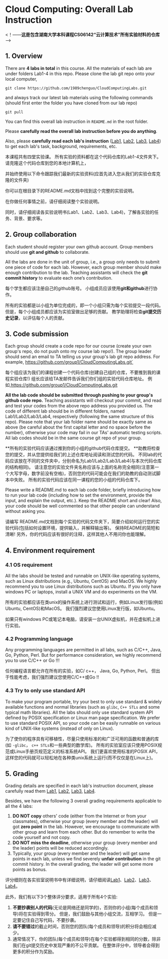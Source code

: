 # Cloud Computing: Overall Lab Instruction

<!--**This is the repo containing all the lab materials for undergraduate course CS06142 "Cloud Computing Techniques" at Hunan University**-->

<！——**这是包含湖南大学本科课程CS06142“云计算技术”所有实验材料的仓库**——>

## 1. Overview

There are **4 labs in total** in this course. All the materials of each lab are under folders Lab1-4 in this repo. Please clone the lab git repo onto your local computer,

`git clone https://github.com/1989chenguo/CloudComputingLabs.git`

and always track our latest lab materials using the following commands (should first enter the folder you have cloned from our lab repo)

`git pull`

You can find this overall lab instruction in `README.md` in the root folder.

Please **carefully read the overall lab instruction before you do anything**.

Also, please **carefully read each lab's instruction** ([Lab1](Lab1/README.md), [Lab2](Lab2/README.md), [Lab3](Lab3/README.md), [Lab4](Lab4/README.md)) to get each lab's task, background, requirements, etc.

本课程共有四堂实验课。 所有实验的资料都在这个代码仓库的Lab1-4文件夹下。 请克隆这个代码仓库到您的本地计算机上，

并始终使用以下命令跟踪我们最新的实验资料(应首先进入您从我们的实验仓库克隆的文件夹)

你可以在根目录下的README.md文档中找到这个完整的实验说明。

在你做任何事情之前，请仔细阅读整个实验说明。

同时，请仔细阅读各实验说明书(Lab1、Lab2、Lab3、Lab4)，了解各实验的任务、背景、要求等。

## 2. Group collaboration

Each student should register your own github account. Group members should use **git and github** to collaborate.

All the labs are done in the unit of group, i.e., a group only needs to submit one piece of code for each lab. However, each group member should make enough contribution to the lab. Teaching assistants will check the **git commit history** to evaluate each one’s contribution.

每个学生都应该注册自己的github账号。 小组成员应该使用**git和github**进行协作。

所有的实验都是以小组为单位完成的，即一个小组只需为每个实验提交一段代码。 但是，每个小组成员都应该为实验室做出足够的贡献。 教学助理将检查**git提交历史记录**，以评估每个人的贡献。

## 3. Code submission

Each group should create a code repo for our course (create your own group's repo, do not push onto my course lab repo!). The group leader should send an email to TA telling us your group's lab git repo address. For example, https://github.com/group1/CloudComputingLabs.git`

每个组应该为我们的课程创建一个代码仓库(创建自己组的仓库，不要推到我的课程实验仓库!) 组长应该给TA发邮件告诉我们你们组的实验代码仓库地址。 例如,https://github.com/group1/CloudComputingLabs.git

**All the lab code should be submitted through pushing to your group's github code repo.** Teaching assistants will checkout your commit, and read and test your codes from the above repo address you provided us. The code of different lab should be in different folders, named Lab1/Lab2/Lab3/Lab4, respectively (following the same structure of this repo). Please note that your lab folder name should be exactly same as above (be careful about the first capital letter and no space before the number), otherwise your code may fail in our TAs' automatic testing scripts. All lab codes should be in the same course git repo of your group.

**所有的实验代码应该通过推到你的小组的github代码仓库提交。 **助教将检查您的提交，并从您提供给我们的上述仓库地址阅读和测试您的代码。 不同lab的代码应该放在不同的文件夹中，分别命名为Lab1/Lab2/Lab3/Lab4(与本次代码仓库的结构相同)。 请注意您的实验文件夹名称应该与上面的名称完全相同(注意第一个大写字母，数字前没有空格)，否则您的代码可能会在我们的助教的自动测试脚本中失败。 所有的实验代码应该在同一课程的您的小组的代码仓库下。

Please write a README.md to each lab code folder, briefly introducing how to run your lab code (including how to set the environment, provide the input, and explain the output, etc.). Keep the README short and clear! Also, your code should be well commented so that other people can understand without asking you.

请编写 README.md文档到每个实验的代码文件夹下，简要介绍如何运行您的实验代码(包括如何设置环境，提供输入，并解释输出等)。 保持README的简短和清晰! 另外，你的代码应该有很好的注释，这样其他人不用问你也能理解。

## 4. Environment requirement

### 4.1 OS requirement

All the labs should be tested and runnable on UNIX-like operating systems, such as Linux distributions (e.g., Ubuntu, CentOS) and MacOS. We highly recommend you to use Linux distributions such as Ubuntu.
If you only have windows PC or laptops, install a UNIX VM and do experiments on the VM.

所有的实验都应该在类unix的操作系统上进行测试和运行，例如Linux发行版(例如Ubuntu, CentOS)和MacOS。 我们强烈建议您使用Linux发行版，如Ubuntu。

如果只有windows PC或笔记本电脑，请安装一台UNIX虚拟机，并在虚拟机上进行实验。

### 4.2 Programming language

Any programming languages are permitted in all labs, such as C/C++, Java, Go, Python, Perl. But for performance consideration, we highly recommend you to use C/C++ or Go !!!

任何编程语言都允许在所有的实验，如C/ c++， Java, Go, Python, Perl。 但出于性能考虑，我们强烈建议您使用C/C++或Go !!

### 4.3 Try to only use standard API

To make your program portable, try your best to only use standard & widely available functions and normal libraries (such as `glibc`, `C++ STLs` and some typical math libraries). All the labs should only use standard system API defined by POSIX specification or Linux man page specification. We prefer to use standard POSIX API, so your code can be easily runnable on various kind of UNIX-like systems (instead of only on Linux).

为了使你的程序具有可移植性，尽量只使用标准的和广泛可用的函数和普通的库(如 `·glibc`， `c++ STLs`和一些典型的数学库)。 所有的实验室应该只使用POSIX规范或Linux手册页规范定义的标准系统API。 我们更喜欢使用标准的POSIX API，这样您的代码就可以轻松地在各种类unix系统上运行(而不仅仅是在Linux上)。

## 5. Grading

Grading details are specified in each lab's instruction document, please carefully read them [Lab1](Lab1/README.md), [Lab2](Lab2/README.md), [Lab3](Lab3/README.md), [Lab4](Lab4/README.md).

Besides, we have the following 3 overall grading requirements applicable to all the 4 labs:

1. **DO NOT copy** others' code (either from the Internet or from your classmates), otherwise your group (every member and the leader) will got **zero point** in the lab. However, we encourage to communicate with other group and learn from each other. But do remember to write the code yourself and not copy.
2. **DO NOT miss the deadline**, otherwise your group (every member and the leader) points will be reduced accordingly.
3. Typically, your group (every member and the leader) will get same points in each lab, unless we find severely **unfair contribution** in the git commit history.  In the overall grading, the leader will get some more points as bonus.

评分细则在各实验室说明书中有详细说明，请仔细阅读[Lab1](Lab1/README.md)、[Lab2](Lab2/README.md)、[Lab3](Lab3/README.md)、[Lab4](Lab4/README.md)。

此外，我们有以下3个整体评分要求，适用于所有4个实验:

1. **不要抄袭别人的代码**(无论是网络还是同学的)，否则你的小组(每个成员和领导)将在实验得到零分。 但是，我们鼓励与其他小组交流，互相学习。 但是一定要记住自己写代码，不要抄袭。
2. **请不要错过**的截止时间，否则您的团队(每个成员和领导)的积分将会相应减少。
3. 通常情况下，你的团队(每个成员和领导)在每个实验都得到相同的分数，除非我们在git提交历史中发现严重的不公平贡献。 在整体评分中，领导者会得到更多的积分作为奖励。
